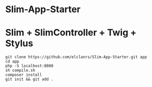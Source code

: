 Slim-App-Starter
================

# Slim + SlimController + Twig + Stylus

```
git clone https://github.com/elclanrs/Slim-App-Starter.git app
cd app
php -S localhost:8080
sh compile.sh
composer install
git init && git add .
```
